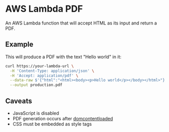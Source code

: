 # AWS Lambda PDF

An AWS Lambda function that will accept HTML as its input and return a PDF.

## Example

This will produce a PDF with the text "Hello world" in it:

```sh
curl https://your-lambda-url \
  -H 'Content-Type: application/json' \
  -H 'Accept: application/pdf' \
  --data-raw $'{"html":"<html><body><p>Hello world</p></body></html>"}' \
  --output production.pdf
```

## Caveats

- JavaScript is disabled
- PDF generation occurs after [domcontentloaded](https://developer.mozilla.org/en-US/docs/Web/API/Document/DOMContentLoaded_event)
- CSS must be embedded as style tags
